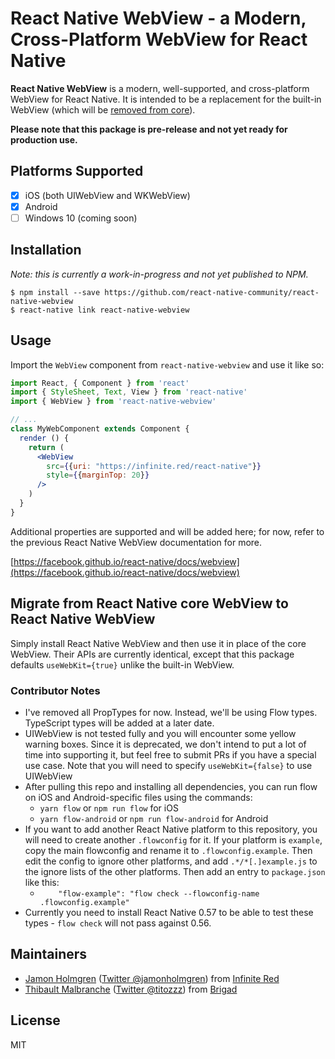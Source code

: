 # React Native WebView - a Modern, Cross-Platform WebView for React Native

**React Native WebView** is a modern, well-supported, and cross-platform WebView for React Native. It is intended to be a replacement for the built-in WebView (which will be [removed from core](https://github.com/react-native-community/discussions-and-proposals/pull/3)).

**Please note that this package is pre-release and not yet ready for production use.**

## Platforms Supported

* [x] iOS (both UIWebView and WKWebView)
* [x] Android
* [ ] Windows 10 (coming soon)

## Installation

*Note: this is currently a work-in-progress and not yet published to NPM.*

```
$ npm install --save https://github.com/react-native-community/react-native-webview
$ react-native link react-native-webview
```

## Usage

Import the `WebView` component from `react-native-webview` and use it like so:

```jsx
import React, { Component } from 'react'
import { StyleSheet, Text, View } from 'react-native'
import { WebView } from 'react-native-webview'

// ...
class MyWebComponent extends Component {
  render () {
    return (
      <WebView
        src={{uri: "https://infinite.red/react-native"}}
        style={{marginTop: 20}}
      />
    )
  }
}
```

Additional properties are supported and will be added here; for now, refer to the previous React Native WebView documentation for more.

[https://facebook.github.io/react-native/docs/webview](https://facebook.github.io/react-native/docs/webview)

## Migrate from React Native core WebView to React Native WebView

Simply install React Native WebView and then use it in place of the core WebView. Their APIs are currently identical, except that this package defaults `useWebKit={true}` unlike the built-in WebView.

### Contributor Notes

* I've removed all PropTypes for now. Instead, we'll be using Flow types. TypeScript types will be added at a later date.
* UIWebView is not tested fully and you will encounter some yellow warning boxes. Since it is deprecated, we don't intend to put a lot of time into supporting it, but feel free to submit PRs if you have a special use case. Note that you will need to specify `useWebKit={false}` to use UIWebView
* After pulling this repo and installing all dependencies, you can run flow on iOS and Android-specific files using the commands:
  * `yarn flow` or `npm run flow` for iOS
  * `yarn flow-android` or `npm run flow-android` for Android
* If you want to add another React Native platform to this repository, you will need to create another `.flowconfig` for it. If your platform is `example`, copy the main flowconfig and rename it to `.flowconfig.example`. Then edit the config to ignore other platforms, and add `.*/*[.]example.js` to the ignore lists of the other platforms. Then add an entry to `package.json` like this:
  * `    "flow-example": "flow check --flowconfig-name .flowconfig.example"`
* Currently you need to install React Native 0.57 to be able to test these types - `flow check` will not pass against 0.56.

## Maintainers

* [Jamon Holmgren](https://github.com/jamonholmgren) ([Twitter @jamonholmgren](https://twitter.com/jamonholmgren)) from [Infinite Red](https://infinite.red/react-native)
* [Thibault Malbranche](https://github.com/Titozzz) ([Twitter @titozzz](https://twitter.com/titozzz)) from [Brigad](https://brigad.co/about)

## License

MIT
